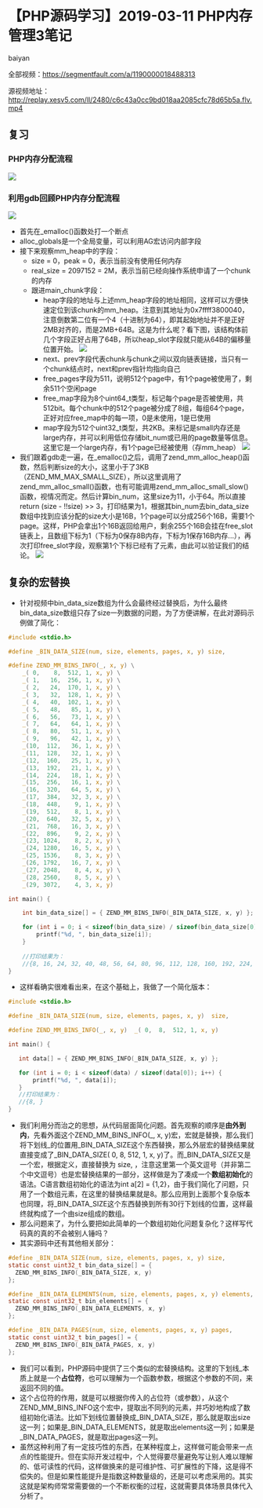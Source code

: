 # **【PHP源码学习】2019-03-11 PHP内存管理3笔记**
baiyan

全部视频：https://segmentfault.com/a/1190000018488313

源视频地址：http://replay.xesv5.com/ll/2480/c6c43a0cc9bd018aa2085cfc78d65b5a.flv.mp4

## 复习
### PHP内存分配流程
![](http://baiyanzzz.oss-cn-beijing.aliyuncs.com/2019/5/14/1557797208628.png)
### 利用gdb回顾PHP内存分配流程
![](http://baiyanzzz.oss-cn-beijing.aliyuncs.com/2019/5/14/1557797220890.png)
 - 首先在_emalloc()函数处打一个断点
 - alloc_globals是一个全局变量，可以利用AG宏访问内部字段
 - 接下来观察mm_heap中的字段： 
    - size = 0，peak = 0，表示当前没有使用任何内存
    - real_size = 2097152 = 2M，表示当前已经向操作系统申请了一个chunk的内存
	- 跟进main_chunk字段：
	   - heap字段的地址与上述mm_heap字段的地址相同，这样可以方便快速定位到该chunk的mm_heap。注意到其地址为0x7ffff3800040，注意倒数第二位有一个4（十进制为64），即其起始地址并不是正好2MB对齐的，而是2MB+64B。这是为什么呢？看下图，该结构体前几个字段正好占用了64B，所以heap_slot字段就只能从64B的偏移量位置开始。
![](http://baiyanzzz.oss-cn-beijing.aliyuncs.com/2019/5/14/1557797227665.png)
	   - next、prev字段代表chunk与chunk之间以双向链表链接，当只有一个chunk结点时，next和prev指针均指向自己
	   - free_pages字段为511，说明512个page中，有1个page被使用了，剩余511个空闲page
	   - free_map字段为8个uint64_t类型，标记每个page是否被使用，共512bit。每个chunk中的512个page被分成了8组，每组64个page，正好对应free_map中的每一项，0是未使用，1是已使用
	   - map字段为512个uint32_t类型，共2KB。来标记是small内存还是large内存，并可以利用低位存储bit_num或已用的page数量等信息。这里它是一个large内存，有1个page已经被使用（存mm_heap）
![](http://baiyanzzz.oss-cn-beijing.aliyuncs.com/2019/5/14/1557797233800.png)
 - 我们跟着gdb走一遍，在_emalloc()之后，调用了zend_mm_alloc_heap()函数，然后判断size的大小，这里小于了3KB（ZEND_MM_MAX_SMALL_SIZE），所以这里调用了zend_mm_alloc_small()函数，也有可能调用zend_mm_alloc_small_slow()函数，视情况而定。然后计算bin_num，这里size为11，小于64。所以直接return (size - !!size) >> 3，打印结果为1，根据其bin_num去bin_data_size数组中找到应该分配的size大小是16B，1个page可以分成256个16B，需要1个page。这样，PHP会拿出1个16B返回给用户，剩余255个16B会挂在free_slot链表上，且数组下标为1（下标为0保存8B内存，下标为1保存16B内存...），再次打印free_slot字段，观察第1个下标已经有了元素，由此可以验证我们的结论。
![](http://baiyanzzz.oss-cn-beijing.aliyuncs.com/2019/5/14/1557797240636.png)
## 复杂的宏替换
 - 针对视频中bin_data_size数组为什么会最终经过替换后，为什么最终bin_data_size数组只存了size一列数据的问题，为了方便讲解，在此对源码示例做了简化：
```c
#include <stdio.h>

#define _BIN_DATA_SIZE(num, size, elements, pages, x, y) size,

#define ZEND_MM_BINS_INFO(_, x, y) \
    _( 0,    8,  512, 1, x, y) \
    _( 1,   16,  256, 1, x, y) \
    _( 2,   24,  170, 1, x, y) \
    _( 3,   32,  128, 1, x, y) \
    _( 4,   40,  102, 1, x, y) \
    _( 5,   48,   85, 1, x, y) \
    _( 6,   56,   73, 1, x, y) \
    _( 7,   64,   64, 1, x, y) \
    _( 8,   80,   51, 1, x, y) \
    _( 9,   96,   42, 1, x, y) \
    _(10,  112,   36, 1, x, y) \
    _(11,  128,   32, 1, x, y) \
    _(12,  160,   25, 1, x, y) \
    _(13,  192,   21, 1, x, y) \
    _(14,  224,   18, 1, x, y) \
    _(15,  256,   16, 1, x, y) \
    _(16,  320,   64, 5, x, y) \
    _(17,  384,   32, 3, x, y) \
    _(18,  448,    9, 1, x, y) \
    _(19,  512,    8, 1, x, y) \
    _(20,  640,   32, 5, x, y) \
    _(21,  768,   16, 3, x, y) \
    _(22,  896,    9, 2, x, y) \
    _(23, 1024,    8, 2, x, y) \
    _(24, 1280,   16, 5, x, y) \
    _(25, 1536,    8, 3, x, y) \
    _(26, 1792,   16, 7, x, y) \
    _(27, 2048,    8, 4, x, y) \
    _(28, 2560,    8, 5, x, y) \
    _(29, 3072,    4, 3, x, y)

int main() {

    int bin_data_size[] = { ZEND_MM_BINS_INFO(_BIN_DATA_SIZE, x, y) };

    for (int i = 0; i < sizeof(bin_data_size) / sizeof(bin_data_size[0]); i++) {
        printf("%d, ", bin_data_size[i]);
    }
    
    //打印结果为：
    //{8, 16, 24, 32, 40, 48, 56, 64, 80, 96, 112, 128, 160, 192, 224, 256, 320, 384, 448, 512, 640, 768, 896, 1024, 1280, 1536, 1792, 2048, 2560, 3072}
}
```
 - 这样看确实很难看出来，在这个基础上，我做了一个简化版本：
 ```c
 #include <stdio.h>

#define _BIN_DATA_SIZE(num, size, elements, pages, x, y)  size,

#define ZEND_MM_BINS_INFO(_, x, y)  _( 0,  8,  512, 1, x, y)

int main() {

    int data[] = { ZEND_MM_BINS_INFO(_BIN_DATA_SIZE, x, y) };

    for (int i = 0; i < sizeof(data) / sizeof(data[0]); i++) {
        printf("%d, ", data[i]);
    }
    //打印结果为：
    //{8, }
}
 ```
  - 我们利用分而治之的思想，从代码层面简化问题。首先观察的顺序是**由外到内**，先看外面这个ZEND_MM_BINS_INFO(\_, x, y)宏，宏就是替换，那么我们将下划线_的位置用_BIN_DATA_SIZE这个东西替换，那么外层宏的替换结果就直接变成了_BIN_DATA_SIZE( 0, 8, 512, 1, x, y)了。而_BIN_DATA_SIZE又是一个宏，根据定义，直接替换为 size,   ，注意这里第一个英文逗号（并非第二个中文逗号）也是宏替换结果的一部分，这样做是为了凑成一个**数组初始化**的语法。C语言数组初始化的语法为int a[2] = {1,2}，由于我们简化了问题，只用了一个数组元素，在这里的替换结果就是8。那么应用到上面那个复杂版本也同理，将_BIN_DATA_SIZE这个东西替换到所有30行下划线的位置，这样最终就构成了一个由size组成的数组。
  - 那么问题来了，为什么要把如此简单的一个数组初始化问题复杂化？这样写代码真的真的不会被别人锤吗？
  - 其实源码中还有其他相关部分：
```c
#define _BIN_DATA_SIZE(num, size, elements, pages, x, y) size,
static const uint32_t bin_data_size[] = {
  ZEND_MM_BINS_INFO(_BIN_DATA_SIZE, x, y)
};

#define _BIN_DATA_ELEMENTS(num, size, elements, pages, x, y) elements,
static const uint32_t bin_elements[] = {
  ZEND_MM_BINS_INFO(_BIN_DATA_ELEMENTS, x, y)
};

#define _BIN_DATA_PAGES(num, size, elements, pages, x, y) pages,
static const uint32_t bin_pages[] = {
  ZEND_MM_BINS_INFO(_BIN_DATA_PAGES, x, y)
};
```
 - 我们可以看到，PHP源码中提供了三个类似的宏替换结构。这里的下划线_本质上就是一个**占位符**，也可以理解为一个函数参数，根据这个参数的不同，来返回不同的值。
 - 这个占位符的作用，就是可以根据你传入的占位符（或参数），从这个ZEND_MM_BINS_INFO这个宏中，提取出不同列的元素，并巧妙地构成了数组初始化语法。比如下划线位置替换成_BIN_DATA_SIZE，那么就是取出size这一列；如果是_BIN_DATA_ELEMENTS，就是取出elements这一列；如果是_BIN_DATA_PAGES，就是取出pages这一列。
 - 虽然这种利用了有一定技巧性的东西，在某种程度上，这样做可能会带来一点点的性能提升。但在实际开发过程中，个人觉得要尽量避免写让别人难以理解的、低可读性的代码，这样做换来的是可维护性、可扩展性的下降，这是得不偿失的。但是如果性能提升是指数这种数量级的，还是可以考虑采用的。其实这就是架构师常常需要做的一个不断权衡的过程，这就需要具体场景具体代入分析了。